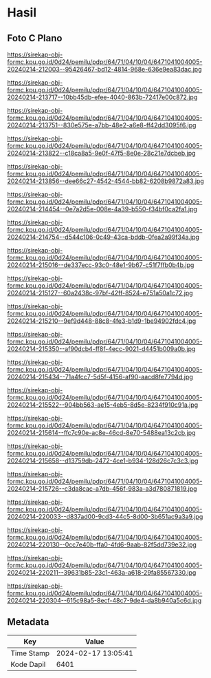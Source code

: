 # Hasil

## Foto C Plano

https://sirekap-obj-formc.kpu.go.id/0d24/pemilu/pdpr/64/71/04/10/04/6471041004005-20240214-212003--95426467-bd12-4814-968e-636e9ea83dac.jpg

https://sirekap-obj-formc.kpu.go.id/0d24/pemilu/pdpr/64/71/04/10/04/6471041004005-20240214-213717--10bb45db-efee-4040-863b-72417e00c872.jpg

https://sirekap-obj-formc.kpu.go.id/0d24/pemilu/pdpr/64/71/04/10/04/6471041004005-20240214-213751--830e575e-a7bb-48e2-a6e8-ff42dd3095f6.jpg

https://sirekap-obj-formc.kpu.go.id/0d24/pemilu/pdpr/64/71/04/10/04/6471041004005-20240214-213822--c18ca8a5-9e0f-47f5-8e0e-28c21e7dcbeb.jpg

https://sirekap-obj-formc.kpu.go.id/0d24/pemilu/pdpr/64/71/04/10/04/6471041004005-20240214-213856--dee66c27-4542-4544-bb82-6208b9872a83.jpg

https://sirekap-obj-formc.kpu.go.id/0d24/pemilu/pdpr/64/71/04/10/04/6471041004005-20240214-214454--0e7a2d5e-008e-4a39-b550-f34bf0ca2fa1.jpg

https://sirekap-obj-formc.kpu.go.id/0d24/pemilu/pdpr/64/71/04/10/04/6471041004005-20240214-214754--d544c106-0c49-43ca-bddb-0fea2a99f34a.jpg

https://sirekap-obj-formc.kpu.go.id/0d24/pemilu/pdpr/64/71/04/10/04/6471041004005-20240214-215016--de337ecc-93c0-48e1-9b67-c51f7ffb0b4b.jpg

https://sirekap-obj-formc.kpu.go.id/0d24/pemilu/pdpr/64/71/04/10/04/6471041004005-20240214-215127--60a2438c-97bf-42ff-8524-e751a50a1c72.jpg

https://sirekap-obj-formc.kpu.go.id/0d24/pemilu/pdpr/64/71/04/10/04/6471041004005-20240214-215210--9ef9d448-88c8-4fe3-b1d9-1be94902fdc4.jpg

https://sirekap-obj-formc.kpu.go.id/0d24/pemilu/pdpr/64/71/04/10/04/6471041004005-20240214-215350--af90dcb4-ff8f-4ecc-9021-d4451b009a0b.jpg

https://sirekap-obj-formc.kpu.go.id/0d24/pemilu/pdpr/64/71/04/10/04/6471041004005-20240214-215434--71a4fcc7-5d5f-4156-af90-aacd8fe7794d.jpg

https://sirekap-obj-formc.kpu.go.id/0d24/pemilu/pdpr/64/71/04/10/04/6471041004005-20240214-215522--904bb563-ae15-4eb5-8d5e-8234f910c91a.jpg

https://sirekap-obj-formc.kpu.go.id/0d24/pemilu/pdpr/64/71/04/10/04/6471041004005-20240214-215614--ffc7c90e-ac8e-46cd-8e70-5488ea13c2cb.jpg

https://sirekap-obj-formc.kpu.go.id/0d24/pemilu/pdpr/64/71/04/10/04/6471041004005-20240214-215658--d13759db-2472-4ce1-b934-128d26c7c3c3.jpg

https://sirekap-obj-formc.kpu.go.id/0d24/pemilu/pdpr/64/71/04/10/04/6471041004005-20240214-215726--c3da8cac-a7db-456f-983a-a3d780871819.jpg

https://sirekap-obj-formc.kpu.go.id/0d24/pemilu/pdpr/64/71/04/10/04/6471041004005-20240214-220033--d837ad00-9cd3-44c5-8d00-3b651ac9a3a9.jpg

https://sirekap-obj-formc.kpu.go.id/0d24/pemilu/pdpr/64/71/04/10/04/6471041004005-20240214-220130--0cc7e40b-ffa0-4fd6-9aab-82f5dd739e32.jpg

https://sirekap-obj-formc.kpu.go.id/0d24/pemilu/pdpr/64/71/04/10/04/6471041004005-20240214-220211--39631b85-23c1-463a-a618-29fa85567330.jpg

https://sirekap-obj-formc.kpu.go.id/0d24/pemilu/pdpr/64/71/04/10/04/6471041004005-20240214-220304--615c98a5-8ecf-48c7-9de4-da8b940a5c6d.jpg


## Metadata

| Key        | Value               |
| ---------- | ------------------- |
| Time Stamp | 2024-02-17 13:05:41 |
| Kode Dapil | 6401                |



